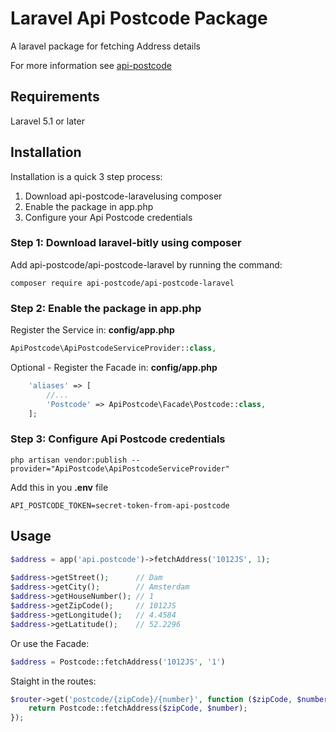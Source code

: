 Laravel Api Postcode Package
============================

A laravel package for fetching Address details

For more information see [api-postcode](https://api-postcode.nl/)

## Requirements ##

Laravel 5.1 or later


Installation
------------
Installation is a quick 3 step process:

1. Download api-postcode-laravelusing composer
2. Enable the package in app.php
3. Configure your Api Postcode credentials

### Step 1: Download laravel-bitly using composer

Add api-postcode/api-postcode-laravel by running the command:

```
composer require api-postcode/api-postcode-laravel
```

### Step 2: Enable the package in app.php

Register the Service in: **config/app.php**

``` php
ApiPostcode\ApiPostcodeServiceProvider::class,
````

Optional - Register the Facade in: **config/app.php**

``` php
    'aliases' => [
    	//...
    	'Postcode' => ApiPostcode\Facade\Postcode::class,
    ];
````

### Step 3: Configure Api Postcode credentials

```
php artisan vendor:publish --provider="ApiPostcode\ApiPostcodeServiceProvider"
```

Add this in you **.env** file

```
API_POSTCODE_TOKEN=secret-token-from-api-postcode
```

Usage
-----

``` php
$address = app('api.postcode')->fetchAddress('1012JS', 1);
	
$address->getStreet();      // Dam
$address->getCity();        // Amsterdam
$address->getHouseNumber(); // 1
$address->getZipCode();     // 1012JS
$address->getLongitude();   // 4.4584
$address->getLatitude();    // 52.2296
````

Or use the Facade:

``` php
$address = Postcode::fetchAddress('1012JS', '1')
````

Staight in the routes:

``` php
$router->get('postcode/{zipCode}/{number}', function ($zipCode, $number) {
    return Postcode::fetchAddress($zipCode, $number);
});
````
